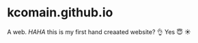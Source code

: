 # kcomain.github.io
A web.
_HAHA_
this is my first hand creaated website? :ok_hand:
Yes
:innocent:
:sunny:

